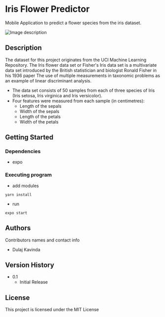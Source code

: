 # Iris Flower Predictor

Mobile Application to predict a flower species from the iris dataset. 

![Image description]('https://raw.githubusercontent.com/dulajkavinda/iris-predictor-RN/master/assets/UI-2.PNG?token=ALKG4OSP3V22JGBIYYCHH3K6WNOJS')

## Description

The dataset for this project originates from the UCI Machine Learning Repository. The Iris flower data set or Fisher's Iris data set is a multivariate data set introduced by the British statistician and biologist Ronald Fisher in his 1936 paper The use of multiple measurements in taxonomic problems as an example of linear discriminant analysis.

- The data set consists of 50 samples from each of three species of Iris (Iris setosa, Iris virginica and Iris versicolor).
- Four features were measured from each sample (in centimetres):
  - Length of the sepals
  - Width of the sepals
  - Length of the petals
  - Width of the petals

## Getting Started

### Dependencies

* expo

### Executing program

* add modules
```
yarn install
```
* run 
```
expo start
```

## Authors

Contributors names and contact info

- Dulaj Kavinda

## Version History

* 0.1
    * Initial Release

## License

This project is licensed under the MIT License
